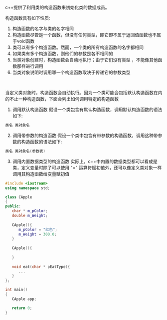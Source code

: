 
c++提供了利用类的构造函数来初始化类的数据成员。

构造函数具有如下性质:

1) 构造函数的名字与类的名字相同
2) 构造函数尽管是一个函数，但没有任何类型，即它即不属于返回值函数也不属于void函数
3) 类可以有多个构造函数。然而，一个类的所有构造函数的名字都相同 
4) 如果类有多个构造函数，则他们的参数是各不相同的
5) 当类对象创建时，构造函数会自动地执行；由于它们没有类型 ，不能像其他函数那样进行调用
6) 当类对象说明时调用哪一个构造函数取决于传递它的参数类型

<br/>

当定义类对象时，构造函数会自动执行。因为一个类可能会包括默认构造函数在内的不止一种构造函数，下面会列出如何调用特定的构造函数

1) 调用默认构造函数
假设一个类包含有默认构造函数，调用默认构造函数的语法如下:

```c++
类名 类对象名
```

2) 调用带参数的构造函数
假设一个类中包含有带参数的构造函数，调用这种带参数的构造函数的语法如下:

```c++
类名 类对象名(参数表)
```

3) 调用内置数据类型的构造函数
实际上，c++中内置的数据类型都可以看成是类，定义变量时除了可以使用 "=" 运算符赋初值外，还可以像定义类对象一样调用其构造函数给变量赋初值


```c++
#include <iostream>
using namespace std;

class CApple
{
public:
   char * m_pColor;
   double m_Weight;
   
   CApple(){
      m_pColor = "红色";
      m_Weight = 300.0;
   }
   
   CApple(){
      
   }
   
   void eat(char * pEatType){
      ...
   }
};

int main()
{
   CApple app;

   return 0;
}
```
